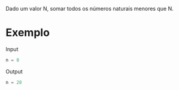 Dado um valor N, somar todos os números naturais menores que N.  

# Exemplo  

Input  
```python
n = 8
```  

Output  
```python
n = 28
``` 